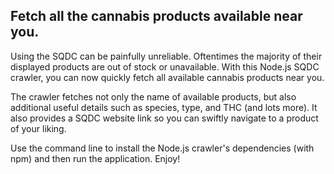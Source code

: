 ## Fetch all the cannabis products available near you.

Using the SQDC can be painfully unreliable. Oftentimes the majority of their displayed products are out of stock or unavailable. With this Node.js SQDC crawler, you can now quickly fetch all available cannabis products near you.

The crawler fetches not only the name of available products, but also additional useful details such as species, type, and THC (and lots more). It also provides a SQDC website link so you can swiftly navigate to a product of your liking.

Use the command line to install the Node.js crawler's dependencies (with npm) and then run the application. Enjoy!
